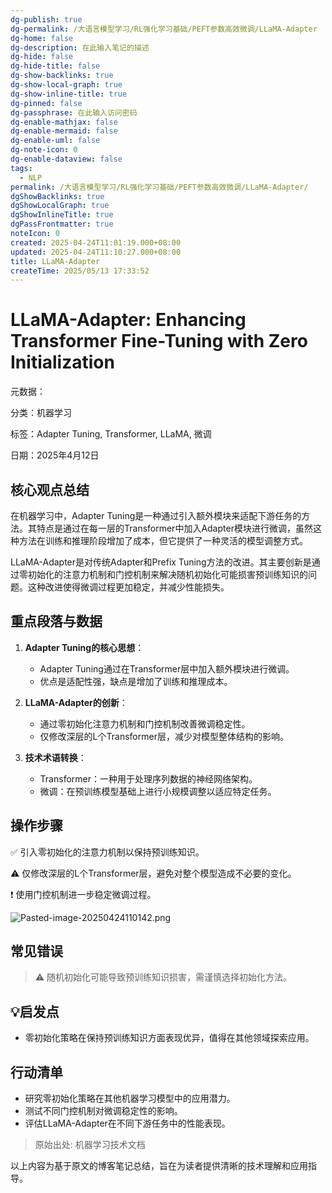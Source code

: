 ```yaml
---
dg-publish: true
dg-permalink: /大语言模型学习/RL强化学习基础/PEFT参数高效微调/LLaMA-Adapter
dg-home: false
dg-description: 在此输入笔记的描述
dg-hide: false
dg-hide-title: false
dg-show-backlinks: true
dg-show-local-graph: true
dg-show-inline-title: true
dg-pinned: false
dg-passphrase: 在此输入访问密码
dg-enable-mathjax: false
dg-enable-mermaid: false
dg-enable-uml: false
dg-note-icon: 0
dg-enable-dataview: false
tags:
  - NLP
permalink: /大语言模型学习/RL强化学习基础/PEFT参数高效微调/LLaMA-Adapter/
dgShowBacklinks: true
dgShowLocalGraph: true
dgShowInlineTitle: true
dgPassFrontmatter: true
noteIcon: 0
created: 2025-04-24T11:01:19.000+08:00
updated: 2025-04-24T11:10:27.000+08:00
title: LLaMA-Adapter
createTime: 2025/05/13 17:33:52
---
```




# LLaMA-Adapter: Enhancing Transformer Fine-Tuning with Zero Initialization
元数据：

分类：机器学习

标签：Adapter Tuning, Transformer, LLaMA, 微调

日期：2025年4月12日

## 核心观点总结
在机器学习中，Adapter Tuning是一种通过引入额外模块来适配下游任务的方法。其特点是通过在每一层的Transformer中加入Adapter模块进行微调，虽然这种方法在训练和推理阶段增加了成本，但它提供了一种灵活的模型调整方式。

LLaMA-Adapter是对传统Adapter和Prefix Tuning方法的改进。其主要创新是通过零初始化的注意力机制和门控机制来解决随机初始化可能损害预训练知识的问题。这种改进使得微调过程更加稳定，并减少性能损失。


## 重点段落与数据
1. **Adapter Tuning的核心思想**：
   - Adapter Tuning通过在Transformer层中加入额外模块进行微调。
   - 优点是适配性强，缺点是增加了训练和推理成本。

2. **LLaMA-Adapter的创新**：
   - 通过零初始化注意力机制和门控机制改善微调稳定性。
   - 仅修改深层的L个Transformer层，减少对模型整体结构的影响。

3. **技术术语转换**：
   - Transformer：一种用于处理序列数据的神经网络架构。
   - 微调：在预训练模型基础上进行小规模调整以适应特定任务。


## 操作步骤
✅ 引入零初始化的注意力机制以保持预训练知识。

⚠ 仅修改深层的L个Transformer层，避免对整个模型造成不必要的变化。

❗ 使用门控机制进一步稳定微调过程。

![Pasted-image-20250424110142.png](/img/user/%E9%99%84%E4%BB%B6/Pasted%20image%2020250424110142.png)


## 常见错误
> ⚠ 随机初始化可能导致预训练知识损害，需谨慎选择初始化方法。


## 💡启发点
- 零初始化策略在保持预训练知识方面表现优异，值得在其他领域探索应用。


## 行动清单
- 研究零初始化策略在其他机器学习模型中的应用潜力。
- 测试不同门控机制对微调稳定性的影响。
- 评估LLaMA-Adapter在不同下游任务中的性能表现。

> 原始出处: 机器学习技术文档

以上内容为基于原文的博客笔记总结，旨在为读者提供清晰的技术理解和应用指导。

